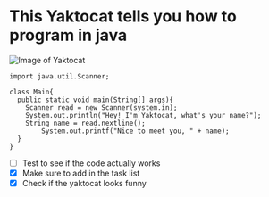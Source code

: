# This Yaktocat tells you how to program in java
![Image of Yaktocat](https://octodex.github.com/images/yaktocat.png)
```
import java.util.Scanner;

class Main{
  public static void main(String[] args){
    Scanner read = new Scanner(system.in);
    System.out.println("Hey! I'm Yaktocat, what's your name?");
    String name = read.nextline();
        System.out.printf("Nice to meet you, " + name);
  }
}
```
- [ ] Test to see if the code actually works
- [x] Make sure to add in the task list
- [x] Check if the yaktocat looks funny
